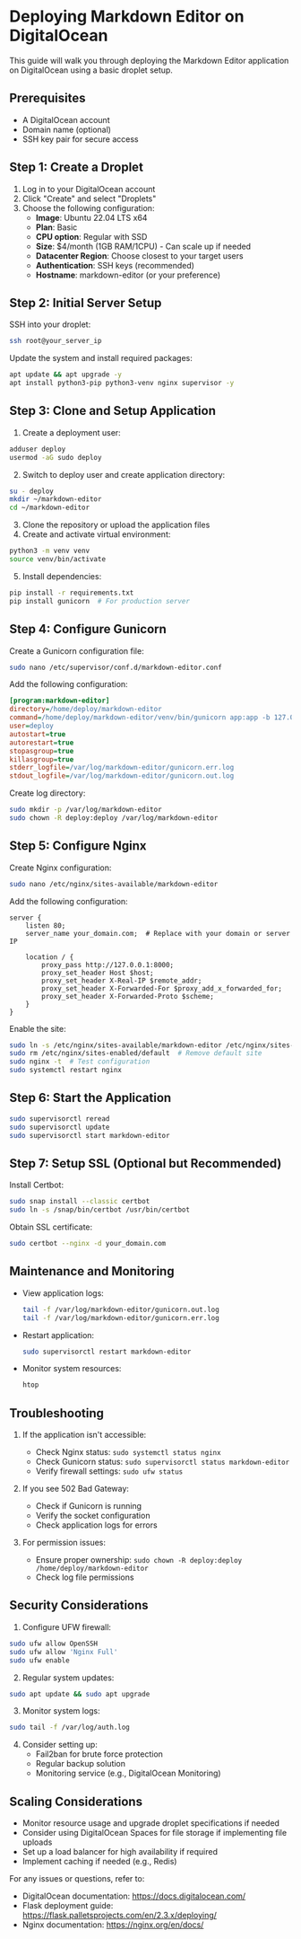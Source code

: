 # Deploying Markdown Editor on DigitalOcean

This guide will walk you through deploying the Markdown Editor application on DigitalOcean using a basic droplet setup.

## Prerequisites

- A DigitalOcean account
- Domain name (optional)
- SSH key pair for secure access

## Step 1: Create a Droplet

1. Log in to your DigitalOcean account
2. Click "Create" and select "Droplets"
3. Choose the following configuration:
   - **Image**: Ubuntu 22.04 LTS x64
   - **Plan**: Basic
   - **CPU option**: Regular with SSD
   - **Size**: $4/month (1GB RAM/1CPU) - Can scale up if needed
   - **Datacenter Region**: Choose closest to your target users
   - **Authentication**: SSH keys (recommended)
   - **Hostname**: markdown-editor (or your preference)

## Step 2: Initial Server Setup

SSH into your droplet:
```bash
ssh root@your_server_ip
```

Update the system and install required packages:
```bash
apt update && apt upgrade -y
apt install python3-pip python3-venv nginx supervisor -y
```

## Step 3: Clone and Setup Application

1. Create a deployment user:
```bash
adduser deploy
usermod -aG sudo deploy
```

2. Switch to deploy user and create application directory:
```bash
su - deploy
mkdir ~/markdown-editor
cd ~/markdown-editor
```

3. Clone the repository or upload the application files
4. Create and activate virtual environment:
```bash
python3 -m venv venv
source venv/bin/activate
```

5. Install dependencies:
```bash
pip install -r requirements.txt
pip install gunicorn  # For production server
```

## Step 4: Configure Gunicorn

Create a Gunicorn configuration file:
```bash
sudo nano /etc/supervisor/conf.d/markdown-editor.conf
```

Add the following configuration:
```ini
[program:markdown-editor]
directory=/home/deploy/markdown-editor
command=/home/deploy/markdown-editor/venv/bin/gunicorn app:app -b 127.0.0.1:8000
user=deploy
autostart=true
autorestart=true
stopasgroup=true
killasgroup=true
stderr_logfile=/var/log/markdown-editor/gunicorn.err.log
stdout_logfile=/var/log/markdown-editor/gunicorn.out.log
```

Create log directory:
```bash
sudo mkdir -p /var/log/markdown-editor
sudo chown -R deploy:deploy /var/log/markdown-editor
```

## Step 5: Configure Nginx

Create Nginx configuration:
```bash
sudo nano /etc/nginx/sites-available/markdown-editor
```

Add the following configuration:
```nginx
server {
    listen 80;
    server_name your_domain.com;  # Replace with your domain or server IP

    location / {
        proxy_pass http://127.0.0.1:8000;
        proxy_set_header Host $host;
        proxy_set_header X-Real-IP $remote_addr;
        proxy_set_header X-Forwarded-For $proxy_add_x_forwarded_for;
        proxy_set_header X-Forwarded-Proto $scheme;
    }
}
```

Enable the site:
```bash
sudo ln -s /etc/nginx/sites-available/markdown-editor /etc/nginx/sites-enabled/
sudo rm /etc/nginx/sites-enabled/default  # Remove default site
sudo nginx -t  # Test configuration
sudo systemctl restart nginx
```

## Step 6: Start the Application

```bash
sudo supervisorctl reread
sudo supervisorctl update
sudo supervisorctl start markdown-editor
```

## Step 7: Setup SSL (Optional but Recommended)

Install Certbot:
```bash
sudo snap install --classic certbot
sudo ln -s /snap/bin/certbot /usr/bin/certbot
```

Obtain SSL certificate:
```bash
sudo certbot --nginx -d your_domain.com
```

## Maintenance and Monitoring

- View application logs:
  ```bash
  tail -f /var/log/markdown-editor/gunicorn.out.log
  tail -f /var/log/markdown-editor/gunicorn.err.log
  ```

- Restart application:
  ```bash
  sudo supervisorctl restart markdown-editor
  ```

- Monitor system resources:
  ```bash
  htop
  ```

## Troubleshooting

1. If the application isn't accessible:
   - Check Nginx status: `sudo systemctl status nginx`
   - Check Gunicorn status: `sudo supervisorctl status markdown-editor`
   - Verify firewall settings: `sudo ufw status`

2. If you see 502 Bad Gateway:
   - Check if Gunicorn is running
   - Verify the socket configuration
   - Check application logs for errors

3. For permission issues:
   - Ensure proper ownership: `sudo chown -R deploy:deploy /home/deploy/markdown-editor`
   - Check log file permissions

## Security Considerations

1. Configure UFW firewall:
```bash
sudo ufw allow OpenSSH
sudo ufw allow 'Nginx Full'
sudo ufw enable
```

2. Regular system updates:
```bash
sudo apt update && sudo apt upgrade
```

3. Monitor system logs:
```bash
sudo tail -f /var/log/auth.log
```

4. Consider setting up:
   - Fail2ban for brute force protection
   - Regular backup solution
   - Monitoring service (e.g., DigitalOcean Monitoring)

## Scaling Considerations

- Monitor resource usage and upgrade droplet specifications if needed
- Consider using DigitalOcean Spaces for file storage if implementing file uploads
- Set up a load balancer for high availability if required
- Implement caching if needed (e.g., Redis)

For any issues or questions, refer to:
- DigitalOcean documentation: https://docs.digitalocean.com/
- Flask deployment guide: https://flask.palletsprojects.com/en/2.3.x/deploying/
- Nginx documentation: https://nginx.org/en/docs/ 
